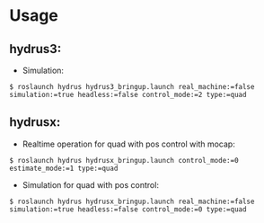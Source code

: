 # Usage
## hydrus3:
- Simulation:
```
$ roslaunch hydrus hydrus3_bringup.launch real_machine:=false simulation:=true headless:=false control_mode:=2 type:=quad
```

## hydrusx:
- Realtime operation for quad with pos control with mocap:
```
$ roslaunch hydrus hydrusx_bringup.launch control_mode:=0 estimate_mode:=1 type:=quad
```

- Simulation for quad with pos control:
```
$ roslaunch hydrus hydrusx_bringup.launch real_machine:=false simulation:=true headless:=false control_mode:=0 type:=quad
```

